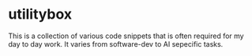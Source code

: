 # utilitybox

This is a collection of various code snippets that is often required for my day to day work. It varies from software-dev to AI sepecific tasks.
